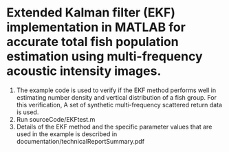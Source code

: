 # Extended Kalman filter (EKF) implementation in MATLAB for accurate total fish population estimation using multi-frequency acoustic intensity images.

1. The example code is used to verify if the EKF method performs well in estimating number density and vertical distribution of a fish group. For this verification, A set of synthetic multi-frequency scattered return data is used.
2. Run sourceCode/EKFtest.m
3. Details of the EKF method and the specific parameter values that are used in the example is described in documentation/technicalReportSummary.pdf

